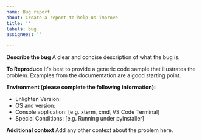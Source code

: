 ```yaml
---
name: Bug report
about: Create a report to help us improve
title: ''
labels: bug
assignees: ''

---
```


**Describe the bug**
A clear and concise description of what the bug is.

**To Reproduce**
It's best to provide a generic code sample that illustrates the problem. Examples from the documentation are a good starting point.

**Environment (please complete the following information):**
 - Enlighten Version:
 - OS and version:
 - Console application: [e.g. xterm, cmd, VS Code Terminal]
 - Special Conditions: [e.g. Running under pyinstaller]

**Additional context**
Add any other context about the problem here.
